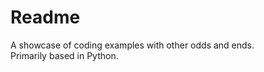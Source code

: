 <h1>Readme</h1>
<p>A showcase of coding examples with other odds and ends. <br>
Primarily based in Python.</p>
